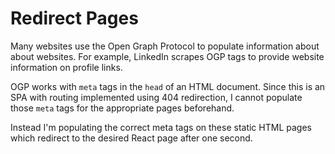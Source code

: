 # Redirect Pages

Many websites use the Open Graph Protocol to populate information about about websites. For example, LinkedIn scrapes OGP tags to provide website information on profile links.

OGP works with `meta` tags in the `head` of an HTML document. Since this is an SPA with routing implemented using 404 redirection, I cannot populate those `meta` tags for the appropriate pages beforehand.

Instead I'm populating the correct meta tags on these static HTML pages which redirect to the desired React page after one second.